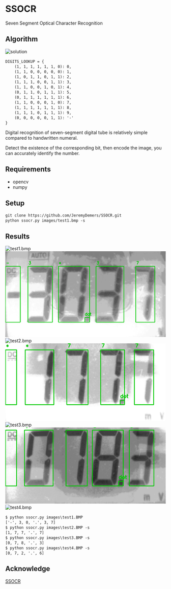 # SSOCR
Seven Segment Optical Character Recognition

## Algorithm
![solution](images/solution.png)

```
DIGITS_LOOKUP = {
    (1, 1, 1, 1, 1, 1, 0): 0,
    (1, 1, 0, 0, 0, 0, 0): 1,
    (1, 0, 1, 1, 0, 1, 1): 2,
    (1, 1, 1, 0, 0, 1, 1): 3,
    (1, 1, 0, 0, 1, 0, 1): 4,
    (0, 1, 1, 0, 1, 1, 1): 5,
    (0, 1, 1, 1, 1, 1, 1): 6,
    (1, 1, 0, 0, 0, 1, 0): 7,
    (1, 1, 1, 1, 1, 1, 1): 8,
    (1, 1, 1, 0, 1, 1, 1): 9,
    (0, 0, 0, 0, 0, 1, 1): '-'
}
```

Digital recognition of seven-segment digital tube is relatively simple compared to handwritten numeral.

Detect the existence of the corresponding bit, then encode the image, you can accurately identify the number.


## Requirements
* opencv
* numpy

## Setup
```
git clone https://github.com/JeremyDemers/SSOCR.git
python ssocr.py images/test1.bmp -s
```

## Results
![test1.bmp](images/test1.bmp)
![res1.bmp](images/res1.bmp)
![test2.bmp](images/test2.bmp)
![res2.bmp](images/res2.bmp)
![test3.bmp](images/test3.bmp)
![res3.bmp](images/res3.bmp)
![test4.bmp](images/test4.bmp)

```
$ python ssocr.py images\test1.BMP
['-', 3, 0, '.', 3, 7]
$ python ssocr.py images\test2.BMP -s
[1, 7, 7, '.', 7]
$ python ssocr.py images\test3.BMP -s
[0, 7, 8, '.', 3]
$ python ssocr.py images\test4.BMP -s
[0, 7, 2, '.', 6]
```

## Acknowledge
[SSOCR](https://www.unix-ag.uni-kl.de/~auerswal/ssocr/)

